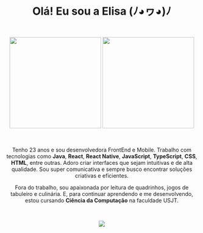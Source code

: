 <h1 align="center">Olá! Eu sou a Elisa (ﾉ◕ヮ◕)ﾉ</h1>

<br> 

<p align="center">
  <img src="https://i.pinimg.com/originals/93/08/1e/93081e266f7f0b20778d2736978b2e84.gif" height="240em" />
  <img src="https://github-readme-stats.vercel.app/api/top-langs/?username=elisa-cardoso&layout=compact&langs_count=16&theme=dark" height="240em" />
</p>

<br>

<p align="center">
  Tenho 23 anos e sou desenvolvedora FrontEnd e Mobile. Trabalho com tecnologias como 
  <strong>Java</strong>, <strong>React</strong>, <strong>React Native</strong>, <strong>JavaScript</strong>, 
  <strong>TypeScript</strong>, <strong>CSS</strong>, <strong>HTML</strong>, entre outras. Adoro criar 
  interfaces que sejam intuitivas e de alta qualidade. Sou super comunicativa e sempre busco encontrar soluções criativas e eficientes.
</p>

<p align="center">
  Fora do trabalho, sou apaixonada por leitura de quadrinhos, jogos de tabuleiro e culinária. E, para continuar aprendendo e me desenvolvendo, 
  estou cursando <strong>Ciência da Computação</strong> na faculdade USJT.
</p>

<br>

<p align="center">
  <a href="https://skillicons.dev">
    <img src="https://skillicons.dev/icons?i=js,ts,css,html,react,flutter,postgres,spring,mysql,bootstrap,materialui,jest,cypress,figma" />
  </a>
</p>
